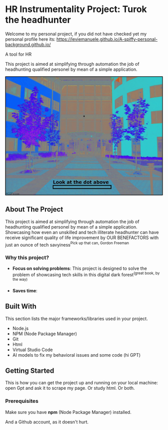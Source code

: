 

# HR Instrumentality Project: Turok the headhunter

Welcome to my personal project, if you did not have checked yet my personal profile here its: https://leviemanuele.github.io/A-spiffy-personal-background.github.io/ 

A tool for HR

This project is aimed at simplifying through automation the job of headhunting qualified personel by mean of a simple application.

![1361921954468](./images/1361921954468.gif)



## About The Project

This project is aimed at simplifying through automation the job of headhunting qualified personel by mean of a simple application.
Showcasing how even an unskilled and tech illiterate headhunter can have receive significant quality of life improvement by OUR BENEFACTORS with just an ounce of tech savyiness<sup>Pick up that can, Gordon Freeman<sup>

### Why this project?

- **Focus on solving problems**: This project is designed to solve the problem of showcasing tech skills in this digital dark forest<sup>(great book, by the way)</sup>

- **Saves time**: 

## Built With

This section lists the major frameworks/libraries used in your project.

- Node.js
- NPM (Node Package Manager)
- Git
- Html
- Virtual Studio Code
- AI models to fix my behavioral issues and some code (hi GPT)
## Getting Started

This is how you can get the project up and running on your local machine: open Gpt and ask it to scrape my page. Or study html. Or both.

### Prerequisites

Make sure you have **npm** (Node Package Manager) installed. 

And a Github account, as it doesn't hurt.